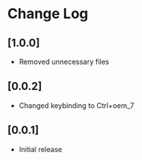 # Change Log

## [1.0.0]

- Removed unnecessary files

## [0.0.2]

- Changed keybinding to Ctrl+oem_7

## [0.0.1]

- Initial release

